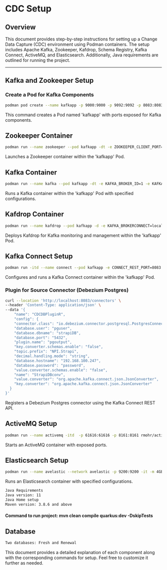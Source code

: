 # CDC Setup

## Overview
This document provides step-by-step instructions for setting up a Change Data Capture (CDC) environment using Podman containers. The setup includes Apache Kafka, Zookeeper, Kafdrop, Schema Registry, Kafka Connect, ActiveMQ, and Elasticsearch. Additionally, Java requirements are outlined for running the project.

---

## Kafka and Zookeeper Setup

### Create a Pod for Kafka Components

```bash
podman pod create --name kafkapp -p 9000:9000 -p 9092:9092 -p 8083:8083 -p 2181:2181 -p 29092:29092
```

This command creates a Pod named 'kafkapp' with ports exposed for Kafka components.

## Zookeeper Container

```bash
podman run --name zookeeper --pod kafkapp -dt -e ZOOKEEPER_CLIENT_PORT=2181 -e ZOOKEEPER_TICK_TIME=2000 confluentinc/cp-zookeeper:7.3.2
```

Launches a Zookeeper container within the 'kafkapp' Pod.

## Kafka Container

``` bash
podman run --name kafka --pod kafkapp -dt -e KAFKA_BROKER_ID=1 -e KAFKA_ZOOKEEPER_CONNECT=localhost:2181 -e KAFKA_LISTENER_SECURITY_PROTOCOL_MAP=PLAINTEXT:PLAINTEXT,PLAINTEXT_INTERNAL:PLAINTEXT -e KAFKA_ADVERTISED_LISTENERS=PLAINTEXT://localhost:9092,PLAINTEXT_INTERNAL://localhost:29092 -e KAFKA_OFFSETS_TOPIC_REPLICATION_FACTOR=1 -e KAFKA_TRANSACTION_STATE_LOG_MIN_ISR=1 -e KAFKA_TRANSACTION_STATE_LOG_REPLICATION_FACTOR=1 -e TOPIC_AUTO_CREATE=true confluentinc/cp-kafka:7.3.2
```

Runs a Kafka container within the 'kafkapp' Pod with specified configurations.

## Kafdrop Container

```bash
podman run --name kafdrop --pod kafkapp -d -e KAFKA_BROKERCONNECT=localhost:9092 -e JVM_OPTS="-Xms32M -Xmx64M" -e SERVER_SERVLET_CONTEXTPATH="/" docker.io/obsidiandynamics/kafdrop:latest
```

Deploys Kafdrop for Kafka monitoring and management within the 'kafkapp' Pod.

## Kafka Connect Setup

```bash
podman run -itd --name connect --pod kafkapp -e CONNECT_REST_PORT=8083 -e CONNECT_BOOTSTRAP_SERVERS=localhost:29092 -e CONNECT_GROUP_ID=1 -e CONNECT_KEY_CONVERTER=org.apache.kafka.connect.storage.StringConverter -e CONNECT_VALUE_CONVERTER=io.confluent.connect.avro.AvroConverter -e CONNECT_CONFIG_STORAGE_TOPIC=my_connect_configs -e CONNECT_REST_ADVERTISED_HOST_NAME=localhost -e CONNECT_OFFSET_STORAGE_TOPIC=my_connect_offsets -e CONNECT_STATUS_STORAGE_TOPIC=my_connect_statuses -e CONNECT_VALUE_CONVERTER_SCHEMA_REGISTRY_URL='http://localhost:8081' -e   CONNECT_CONFIG_STORAGE_REPLICATION_FACTOR="1" -e CONNECT_OFFSET_STORAGE_REPLICATION_FACTOR="1" -e CONNECT_STATUS_STORAGE_REPLICATION_FACTOR="1" -e CONNECT_PLUGIN_PATH=/usr/share/java,/usr/share/confluent-hub-components,/data/connect-jars,/usr/share/filestream-connectors -v /home/user/Documents/ConnectPlugin/:/data/connect-jars docker.io/confluentinc/cp-kafka-connect
```

Configures and runs a Kafka Connect container within the 'kafkapp' Pod.


### Plugin for Source Connector (Debezium Postgres)

```bash
curl --location 'http://localhost:8083/connectors' \
--header 'Content-Type: application/json' \
--data '{
    "name": "CDCDBPluginR",
    "config": {
    "connector.class": "io.debezium.connector.postgresql.PostgresConnector",
    "database.user": "pguser",
    "database.dbname": "strapiDB",
    "database.port": "5432",
    "plugin.name": "pgoutput",
    "key.converter.schemas.enable": "false",
    "topic.prefix": "NPI.Strapi",
    "decimal.handling.mode": "string",
    "database.hostname": "192.168.100.247",
    "database.password": "password",
    "value.converter.schemas.enable": "false",
    "name": "StrapiDBconv",
    "value.converter": "org.apache.kafka.connect.json.JsonConverter",
    "key.converter": "org.apache.kafka.connect.json.JsonConverter"
  }
}'

```

Registers a Debezium Postgres connector using the Kafka Connect REST API.


## ActiveMQ Setup

```bash
podman run --name activemq -itd  -p 61616:61616 -p 8161:8161 rmohr/activemq
```

Starts an ActiveMQ container with exposed ports.


## Elasticsearch Setup

```bash
podman run --name avelastic --network avelastic -p 9200:9200 -it -m 4GB -e discovery.type=single-node -e xpack.security.enabled=false -e xpack.security.enrollment.enabled=false docker.elastic.co/elasticsearch/elasticsearch:8.8.2
```

Runs an Elasticsearch container with specified configurations.

``` bash
Java Requirements
Java version: 11
Java Home setup
Maven version: 3.8.6 and above
```
#### Command to run project: mvn clean compile quarkus:dev -DskipTests

## Database

```bash
Two databases: Fresh and Renewal
```

This document provides a detailed explanation of each component along with the corresponding commands for setup. Feel free to customize it further as needed.

